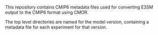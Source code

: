 This repository contains CMIP6 metadata files used for converting E3SM output to the CMIP6 format using CMOR.

The top level directories are named for the model version, containing a metadata file for each experiment for that version.
